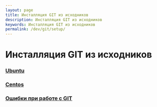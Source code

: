 ```yaml
---
layout: page
title: Инсталляция GIT из исходников
description: Инсталляция GIT из исходников
keywords: Инсталляция GIT из исходников
permalink: /dev/git/setup/
---
```


# Инсталляция GIT из исходников

### [Ubuntu](/dev/git/setup/ubuntu/)

### [Centos](/dev/git/setup/centos/)

### [Ошибки при работе с GIT](/dev/git/errors/)
